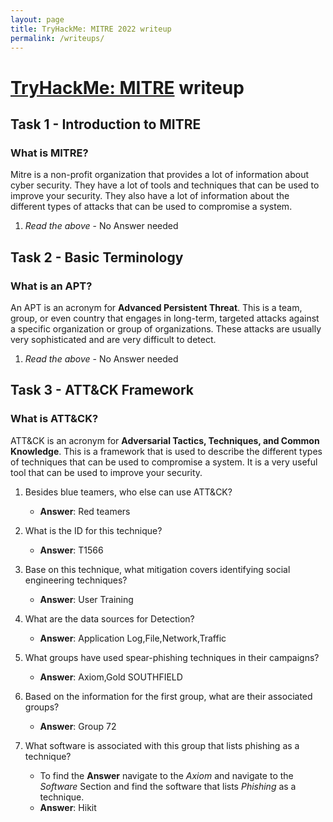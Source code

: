 ```yaml
---
layout: page
title: TryHackMe: MITRE 2022 writeup
permalink: /writeups/
---
```

# [TryHackMe: MITRE](https://tryhackme.com/room/mitre) writeup

## Task 1 - Introduction to MITRE

### What is MITRE?

Mitre is a non-profit organization that provides a lot of information about cyber security. They have a lot of tools and techniques that can be used to improve your security. They also have a lot of information about the different types of attacks that can be used to compromise a system.

1. *Read the above* - No Answer needed

## Task 2 - Basic Terminology

### What is an APT?

An APT is an acronym for **Advanced Persistent Threat**. This is a team, group, or even country that engages in long-term, targeted attacks against a specific organization or group of organizations. These attacks are usually very sophisticated and are very difficult to detect.

1. *Read the above* - No Answer needed

## Task 3 - ATT&CK Framework

### What is ATT&CK?

ATT&CK is an acronym for **Adversarial Tactics, Techniques, and Common Knowledge**. This is a framework that is used to describe the different types of techniques that can be used to compromise a system. It is a very useful tool that can be used to improve your security.

1. Besides blue teamers, who else can use ATT&CK?

    - **Answer**: Red teamers

2. What is the ID for this technique?

    - **Answer**: T1566

3. Base on this technique, what mitigation covers identifying social engineering techniques?

    - **Answer**: User Training

4. What are the data sources for Detection?

    - **Answer**: Application Log,File,Network,Traffic

5. What groups have used spear-phishing techniques in their campaigns?

    - **Answer**: Axiom,Gold SOUTHFIELD

6. Based on the information for the first group, what are their associated groups?

    - **Answer**: Group 72

7. What software is associated with this group that lists phishing as a technique?
    - To find the **Answer** navigate to the *Axiom* and navigate to the *Software* Section and find the software that lists *Phishing* as a technique.
    - **Answer**: Hikit